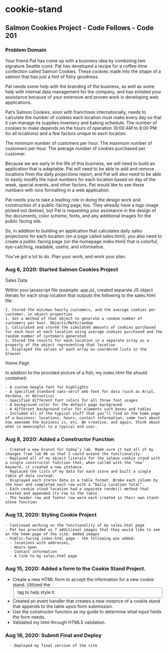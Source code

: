 # cookie-stand

## Salmon Cookies Project - Code Fellows - Code 201

### Problem Domain

Your friend Pat has come up with a business idea by combining two signature Seattle icons: Pat has developed a recipe for a coffee-time confection called Salmon Cookies. These cookies made into the shape of a salmon that has just a hint of fishy goodness.

Pat needs some help with the branding of the business, as well as some help with internal data management for the company, and has enlisted your assistance because of your extensive and proven work in developing web applications.

Pat’s Salmon Cookies, soon with franchises internationally, needs to calculate the number of cookies each location must make every day so that it can manage its supplies inventory and baking schedule. The number of cookies to make depends on the hours of operation (6:00 AM to 8:00 PM for all locations) and a few factors unique to each location:

The minimum number of customers per hour.
The maximum number of customers per hour.
The average number of cookies purchased per customer.

Because we are early in the life of this business, we will need to build an application that is adaptable. Pat will need to be able to add and remove locations from the daily projections report, and Pat will also need to be able to easily modify the input numbers for each location based on day of the week, special events, and other factors. Pat would like to see these numbers with nice formatting in a web application.

Pat needs you to take a leading role in doing the design work and construction of a public-facing page, too. They already have a logo image picked out (below), but Pat is requesting your assistance in the design of the documents, color scheme, fonts, and any additional images for the public facing site.

So, in addition to building an application that calculates daily sales projections for each location (on a page called sales.html), you also need to create a public-facing page (on the homepage index.html) that is colorful, eye-catching, readable, useful, and informative.

You’ve got a lot to do. Plan your work, and work your plan.

### Aug 6, 2020: Started Salmon Cookies Project

Sales Data
   
Within your javascript file (example: app.js), created separate JS object literals for each shop location that outputs the following to the sales.html file:

    1. Stored the min/max hourly customers, and the average cookies per customer, in object properties
    1. Set a method of that object to generate a random number of customers per hour. Objects/Math/random
    1. Calculated and stored the simulated amounts of cookies purchased for each hour at each location using average cookies purchased and the random number of customers generated
    1. Stored the results for each location in a separate array as a property of the object representing that location
    1. Displayed the values of each array as unordered lists in the browser
  
Home Page
   
In addition to the provided picture of a fish, my index.html file should contained:

    - A custom Google font for highlights
    - A specified standard sans-serif web font for data (such as Arial, Verdana, or Helvetica)
    - Specified different font colors for all three font usages
    - A background color for the default page background 
    - A different background color for elements such boxes and tables 
    - Included all of the typical stuff that you’ll find on the home page of a business: locations, hours, contact information, some text about how awesome the business is, etc. Be creative, and again, think about what is meaningful to a typical end user.

  ### Aug 8, 2020: Added a Constructor Function

    - Created a new branch for today’s lab. Made sure it had all of my changes from lab 06 so that I could extend the functionality.
    - Replaced all of my object literals for the salmon cookie stand with a single constructor function that, when called with the ‘new’ keyword, it created a new instance.
    - Replaced the lists of my data for each store and built a single table of data instead. 
    - Displayed each stores data in a table format. Broke each column by the hour and completed each row with a “Daily Location Total”.
    - Each cookie stand location had a separate render() method that created and appended its row to the table
    - The header row and footer row were each created in their own stand-alone function    

  ### Aug 13, 2020: Styling Cookie Project

    - Continued working on the functionality of my sales.html page 
    - Pat has provided us 7 additional images that they would like to see on the home page of the site. Added images
    - Public-facing index.html page - the following was added:
      - locations with addresses,
      - Hours open
      - Contact information
      - A link to my sales.html page

  ### Aug 15, 2020: Added a form to the Cookie Stand Project.
  
   - Create a new HTML form to accept the information for a new cookie stand. Utilized the <fieldset> tag to help style it.
   - Created an event handler that creates a new instance of a cookie stand that appends to the table upon form submission.
   - Use the constructor function as my guide to determine what input fields the form needs.
   - Validated my html through HTML5 validation.
   
   ### Aug 18, 2020: Submit Final and Deploy
   
      - Deployed my final version of the site
